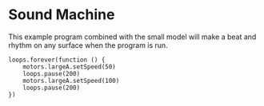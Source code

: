 # Sound Machine

This example program combined with the small model will make a beat and rhythm on any surface when the program is run.

```blocks
loops.forever(function () {
    motors.largeA.setSpeed(50)
    loops.pause(200)
    motors.largeA.setSpeed(100)
    loops.pause(200)
})
``` 